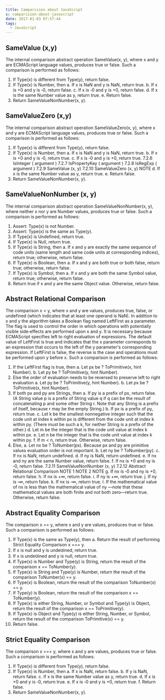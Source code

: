 ```yaml
---
title: Camparision about JavaScript
s: camparision-about-javascript
date: 2017-01-03 07:57:44
tags:
  - JavaScript
---
```

## SameValue (x,y)

The internal comparison abstract operation SameValue(x, y), where x and y are ECMAScript language values, produces true
or false. Such a comparison is performed as follows:
1. If Type(x) is different from Type(y), return false.
2. If Type(x) is Number, then
a. If x is NaN and y is NaN, return true.
b. If x is +0 and y is ‑0, return false.
c. If x is ‑0 and y is +0, return false.
d. If x is the same Number value as y, return true.
e. Return false.
3. Return SameValueNonNumber(x, y).
<!--more-->
## SameValueZero (x,y)

The internal comparison abstract operation SameValueZero(x, y), where x and y are ECMAScript language values, produces
true or false. Such a comparison is performed as follows:
1. If Type(x) is different from Type(y), return false.
2. If Type(x) is Number, then
a. If x is NaN and y is NaN, return true.
b. If x is +0 and y is ‑0, return true.
c. If x is ‑0 and y is +0, return true.
7.2.6 IsInteger ( argument )
7.2.7 IsPropertyKey ( argument )
7.2.8 IsRegExp ( argument )
7.2.9 SameValue (x, y)
7.2.10 SameValueZero (x, y)
NOTE
d. If x is the same Number value as y, return true.
e. Return false.
3. Return SameValueNonNumber(x, y).

## SameValueNonNumber (x, y)

The internal comparison abstract operation SameValueNonNumber(x, y), where neither x nor y are Number values, produces
true or false. Such a comparison is performed as follows:
1. Assert: Type(x) is not Number.
2. Assert: Type(x) is the same as Type(y).
3. If Type(x) is Undefined, return true.
4. If Type(x) is Null, return true.
5. If Type(x) is String, then
a. If x and y are exactly the same sequence of code units (same length and same code units at corresponding indices),
return true; otherwise, return false.
6. If Type(x) is Boolean, then
a. If x and y are both true or both false, return true; otherwise, return false.
7. If Type(x) is Symbol, then
a. If x and y are both the same Symbol value, return true; otherwise, return false.
8. Return true if x and y are the same Object value. Otherwise, return false.

## Abstract Relational Comparison

The comparison x < y, where x and y are values, produces true, false, or undefined (which indicates that at least one
operand is NaN). In addition to x and y the algorithm takes a Boolean flag named LeftFirst as a parameter. The flag is used to
control the order in which operations with potentially visible side‑effects are performed upon x and y. It is necessary because
ECMAScript specifies left to right evaluation of expressions. The default value of LeftFirst is true and indicates that the x
parameter corresponds to an expression that occurs to the left of the y parameter's corresponding expression. If LeftFirst is
false, the reverse is the case and operations must be performed upon y before x. Such a comparison is performed as follows:
1. If the LeftFirst flag is true, then
a. Let px be ? ToPrimitive(x, hint Number).
b. Let py be ? ToPrimitive(y, hint Number).
2. Else the order of evaluation needs to be reversed to preserve left to right evaluation
a. Let py be ? ToPrimitive(y, hint Number).
b. Let px be ? ToPrimitive(x, hint Number).
3. If both px and py are Strings, then
a. If py is a prefix of px, return false. (A String value p is a prefix of String value q if q can be the result of
concatenating p and some other String r. Note that any String is a prefix of itself, because r may be the empty
String.)
b. If px is a prefix of py, return true.
c. Let k be the smallest nonnegative integer such that the code unit at index k within px is different from the code unit
at index k within py. (There must be such a k, for neither String is a prefix of the other.)
d. Let m be the integer that is the code unit value at index k within px.
e. Let n be the integer that is the code unit value at index k within py.
f. If m < n, return true. Otherwise, return false.
4. Else,
a. Let nx be ? ToNumber(px). Because px and py are primitive values evaluation order is not important.
b. Let ny be ? ToNumber(py).
c. If nx is NaN, return undefined.
d. If ny is NaN, return undefined.
e. If nx and ny are the same Number value, return false.
f. If nx is +0 and ny is ‑0, return false.
7.2.11 SameValueNonNumber (x, y)
7.2.12 Abstract Relational Comparison
NOTE 1
NOTE 2
NOTE
g. If nx is ‑0 and ny is +0, return false.
h. If nx is +∞, return false.
i. If ny is +∞, return true.
j. If ny is ‑∞, return false.
k. If nx is ‑∞, return true.
l. If the mathematical value of nx is less than the mathematical value of ny —note that these mathematical values are
both finite and not both zero—return true. Otherwise, return false.

## Abstract Equality Comparison

The comparison x == y, where x and y are values, produces true or false. Such a comparison is performed as follows:
1. If Type(x) is the same as Type(y), then
a. Return the result of performing Strict Equality Comparison x === y.
2. If x is null and y is undeᲪined, return true.
3. If x is undeᲪined and y is null, return true.
4. If Type(x) is Number and Type(y) is String, return the result of the comparison x == ToNumber(y).
5. If Type(x) is String and Type(y) is Number, return the result of the comparison ToNumber(x) == y.
6. If Type(x) is Boolean, return the result of the comparison ToNumber(x) == y.
7. If Type(y) is Boolean, return the result of the comparison x == ToNumber(y).
8. If Type(x) is either String, Number, or Symbol and Type(y) is Object, return the result of the comparison x ==
ToPrimitive(y).
9. If Type(x) is Object and Type(y) is either String, Number, or Symbol, return the result of the comparison ToPrimitive(x)
== y.
10. Return false.


## Strict Equality Comparison

The comparison x === y, where x and y are values, produces true or false. Such a comparison is performed as follows:
1. If Type(x) is different from Type(y), return false.
2. If Type(x) is Number, then
a. If x is NaN, return false.
b. If y is NaN, return false.
c. If x is the same Number value as y, return true.
d. If x is +0 and y is ‑0, return true.
e. If x is ‑0 and y is +0, return true.
f. Return false.
3. Return SameValueNonNumber(x, y).
